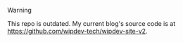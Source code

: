 > [!WARNING]
> This repo is outdated. My current blog's source code is at <https://github.com/wipdev-tech/wipdev-site-v2>.
